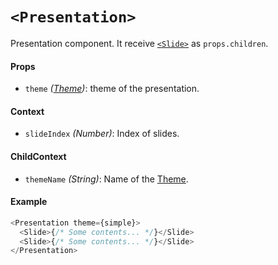 # `<Presentation>`

Presentation component. It receive [`<Slide>`](/docs/api/Slide) as `props.children`.

#### Props

- `theme` *([Theme](/docs/api/theme.md))*: theme of the presentation.

#### Context

- `slideIndex` *(Number)*: Index of slides.

#### ChildContext
- `themeName` *(String)*: Name of the [Theme](/docs/api/Theme.md).

#### Example

```js
<Presentation theme={simple}>
  <Slide>{/* Some contents... */}</Slide>
  <Slide>{/* Some contents... */}</Slide>
</Presentation>
```
